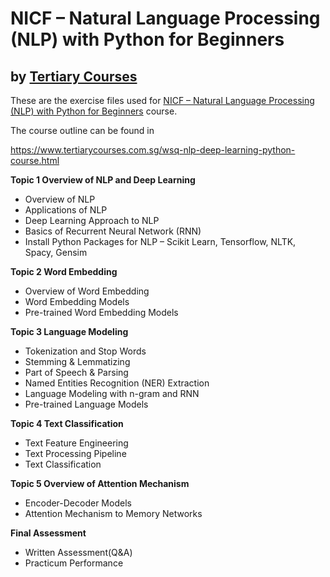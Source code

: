 # NICF – Natural Language Processing (NLP) with Python for Beginners
## by [Tertiary  Courses](https://www.tertiarycourses.com.sg/)

These are the exercise files used for [NICF – Natural Language Processing (NLP) with Python for Beginners](https://www.tertiarycourses.com.sg/wsq-nlp-deep-learning-python-course.html) course. 

The course outline can be found in 

https://www.tertiarycourses.com.sg/wsq-nlp-deep-learning-python-course.html

<p><strong>Topic 1 Overview of NLP and Deep Learning</strong></p>
<ul>
<li>Overview of NLP</li>
<li>Applications of NLP</li>
<li>Deep Learning Approach to NLP</li>
<li>Basics of Recurrent Neural Network (RNN)</li>
<li>Install Python Packages for NLP &ndash; Scikit Learn, Tensorflow, NLTK, Spacy, Gensim</li>
</ul>
<p><strong>Topic 2 Word Embedding</strong></p>
<ul>
<li>Overview of Word Embedding</li>
<li>Word Embedding Models</li>
<li>Pre-trained Word Embedding Models</li>
</ul>
<p><strong>Topic 3 Language Modeling</strong></p>
<ul>
<li>Tokenization and Stop Words</li>
<li>Stemming &amp; Lemmatizing</li>
<li>Part of Speech &amp; Parsing</li>
<li>Named Entities Recognition (NER) Extraction</li>
<li>Language Modeling with n-gram and RNN</li>
<li>Pre-trained Language Models</li>
</ul>
<p><strong>Topic 4 Text Classification</strong></p>
<ul>
<li>Text Feature Engineering</li>
<li>Text Processing Pipeline</li>
<li>Text Classification</li>
</ul>
<p><strong>Topic 5 Overview of Attention Mechanism</strong></p>
<ul>
<li>Encoder-Decoder Models</li>
<li>Attention Mechanism to Memory Networks</li>
</ul>

<p><strong>Final Assessment</strong></p>
<ul>
<li>Written Assessment(Q&amp;A)</li>
<li>Practicum Performance</li>
</ul>



